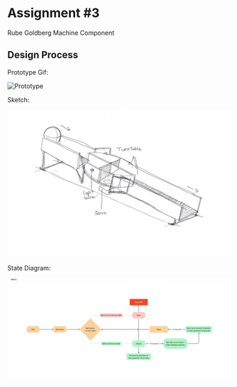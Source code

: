 # Assignment #3

Rube Goldberg Machine Component

## Design Process

Prototype Gif:

![Prototype](./video.gif)

Sketch:

![Sketch](./Sketch.jpg)

State Diagram:

![State Diagram](./State_diagram.jpg)
